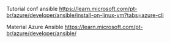 Tutorial conf ansible
https://learn.microsoft.com/pt-br/azure/developer/ansible/install-on-linux-vm?tabs=azure-cli

Material Azure Ansible
https://learn.microsoft.com/pt-br/azure/developer/ansible/
